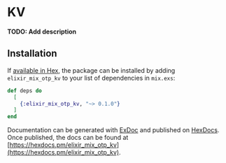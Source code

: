 # KV

**TODO: Add description**

## Installation

If [available in Hex](https://hex.pm/docs/publish), the package can be installed
by adding `elixir_mix_otp_kv` to your list of dependencies in `mix.exs`:

```elixir
def deps do
  [
    {:elixir_mix_otp_kv, "~> 0.1.0"}
  ]
end
```

Documentation can be generated with [ExDoc](https://github.com/elixir-lang/ex_doc)
and published on [HexDocs](https://hexdocs.pm). Once published, the docs can
be found at [https://hexdocs.pm/elixir_mix_otp_kv](https://hexdocs.pm/elixir_mix_otp_kv).

